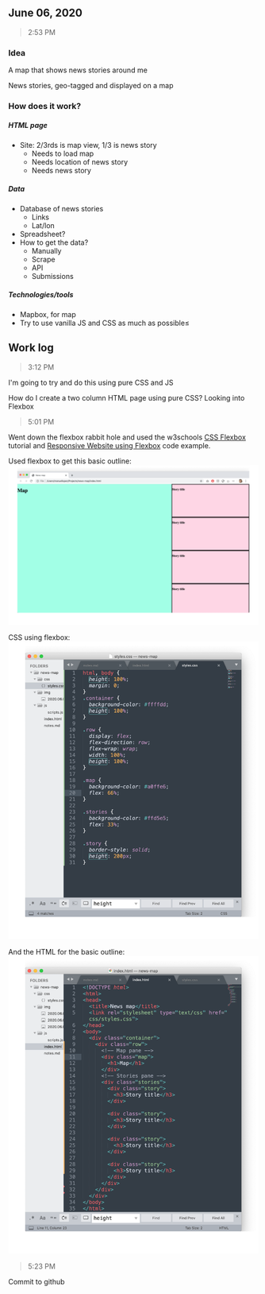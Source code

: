 ## June 06, 2020

> 2:53 PM

### Idea

A map that shows news stories around me

News stories, geo-tagged and displayed on a map

### How does it work?

##### HTML page
- Site: 2/3rds is map view, 1/3 is news story
  - Needs to load map
  - Needs location of news story
  - Needs news story

##### Data
- Database of news stories
  - Links
  - Lat/lon
- Spreadsheet? 
- How to get the data?
  - Manually
  - Scrape
  - API
  - Submissions

##### Technologies/tools
- Mapbox, for map
- Try to use vanilla JS and CSS as much as possible≤

## Work log
> 3:12 PM

I'm going to try and do this using pure CSS and JS

How do I create a two column HTML page using pure CSS? Looking into Flexbox

> 5:01 PM

Went down the flexbox rabbit hole and used the w3schools [CSS Flexbox](https://www.w3schools.com/css/css3_flexbox.asp) tutorial and [Responsive Website using Flexbox](https://www.w3schools.com/css/tryit.asp?filename=trycss3_flexbox_website2) code example.

Used flexbox to get this basic outline:
![Page outline view](.././img/2020.06.06-Page-outline.png)

CSS using flexbox:
![Page outline CSS](.././img/2020.06.06-Page-outline-CSS.png)

And the HTML for the basic outline:
![Page outline HTML](.././img/2020.06.06-Page-outline-HTML.png)

> 5:23 PM

Commit to github